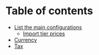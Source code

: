 # Table of contents

* [List the main configurations](README.md)
  * [Import tier prices](readme/import-tier-prices.md)
* [Currency](currency.md)
* [Tax](tax.md)
